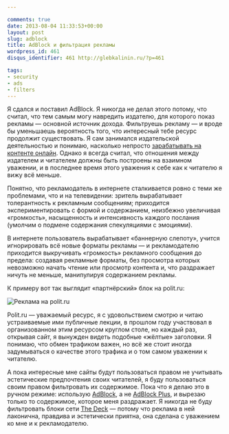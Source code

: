 ```yaml
---

comments: true
date: 2013-08-04 11:33:53+00:00
layout: post
slug: adblock
title: AdBlock и фильтрация рекламы
wordpress_id: 461
disqus_identifier: 461 http://glebkalinin.ru/?p=461

tags:
- security
- ads
- filters
---
```


Я сдался и поставил AdBlock. Я никогда не делал этого потому, что считал, что тем самым могу навредить издателю, для которого показ рекламы — основной источник дохода. Фильтруешь рекламу — и вроде бы уменьшаешь вероятность того, что интересный тебе ресурс продолжит существовать. Я сам занимался издательской деятельностью и понимаю, насколько непросто [зарабатывать на контенте онлайн](http://www.glebkalinin.ru/make-living-on-conent/). Однако я всегда считал, что отношения между издателем и читателем должны быть построены на взаимном уважении, и в последнее время этого уважения к себе как к читателю я вижу всё меньше.

Понятно, что рекламодатель в интернете сталкивается ровно с теми же проблемами, что и на телевидении: зритель вырабатывает толерантность к рекламным сообщениям; приходится экспериментировать с формой и содержанием, неизбежно увеличивая «громкость», насыщенность и интенсивность каждого послания (умолчим о подмене содержания спекуляциями с эмоциями). 

В интернете пользователь вырабатывает «баннерную слепоту», учится игнорировать всё новые форматы рекламы — и рекламодателю приходится выкручивать «громкость» рекламного сообщения до предела: создавая рекламные форматы, без просмотра которых невозможно начать чтение или просмотр контента и, что раздражает ничуть не меньше, манипулируя содержанием рекламы.

К примеру вот так выглядит «партнёрский» блок на polit.ru:

![Реклама на polit.ru](http://www.glebkalinin.ru/wp-content/uploads/2013/08/Screen-Shot-2013-08-04-at-3.21.51-PM.png)

Polit.ru — уважаемый ресурс, я с удовольствием смотрю и читаю устраиваемые ими публичные лекции, в прошлом году участвовал в организованном этим ресурсом круглом столе, но каждый раз, открывая сайт, я вынужден видеть подобные «жёлтые» заголовки. Я понимаю, что обмен трафиком важен, но всё же стоит иногда задумываться о качестве этого трафика и о том самом уважении к читателю.

А пока интересные мне сайты будут пользоваться правом не учитывать эстетические предпочтения своих читателей, я буду пользоваться своим правом фильтровать их содержимое. Пока что я делаю это в ручном режиме: использую [AdBlock](https://chrome.google.com/webstore/detail/adblock/gighmmpiobklfepjocnamgkkbiglidom), а не [AdBlock  Plus](https://adblockplus.org/en/chrome), и вырезаю только то содержимое, которое меня раздражает. Я никогда не буду фильтровать блоки сети [The Deck](http://decknetwork.net/) — потому что реклама в ней лаконична, правдива и эстетически приятна, она сделана с уважением ко мне и к рекламодателю.
